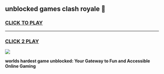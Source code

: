 
## unblocked games clash royale 👋
<h3>
<a href="https://premium.freeplayer.one?title=unblocked_games_clash_royale&ref=13F">CLICK TO PLAY</a></h3>
<hr>

<h3>
<a href="https://premium.freeplayer.one?title=unblocked_games_clash_royale&ref=13F">CLICK 2 PLAY</a>
  
</h3>

<a href="https://premium.freeplayer.one?title=unblocked_games_clash_royale&ref=12F/"><img src="https://clearcache.store/games.png"></a>


**worlds hardest game unblocked: Your Gateway to Fun and Accessible Online Gaming**
